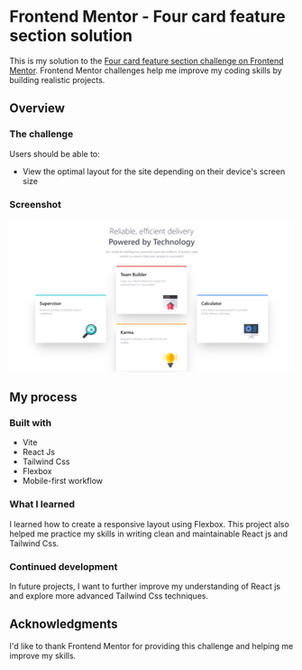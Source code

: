 # Frontend Mentor - Four card feature section solution

This is my solution to the [Four card feature section challenge on Frontend Mentor](https://www.frontendmentor.io/challenges/four-card-feature-section-weK1eFYK). Frontend Mentor challenges help me improve my coding skills by building realistic projects. 

## Overview

### The challenge

Users should be able to:

- View the optimal layout for the site depending on their device's screen size

### Screenshot

![Screenshot](./design/desktop-design.png)


## My process

### Built with

- Vite
- React Js
- Tailwind Css
- Flexbox
- Mobile-first workflow

### What I learned

I learned how to create a responsive layout using Flexbox. This project also helped me practice my skills in writing clean and maintainable React js and Tailwind Css.

### Continued development

In future projects, I want to further improve my understanding of React js and explore more advanced Tailwind Css techniques.

## Acknowledgments

I'd like to thank Frontend Mentor for providing this challenge and helping me improve my skills.

